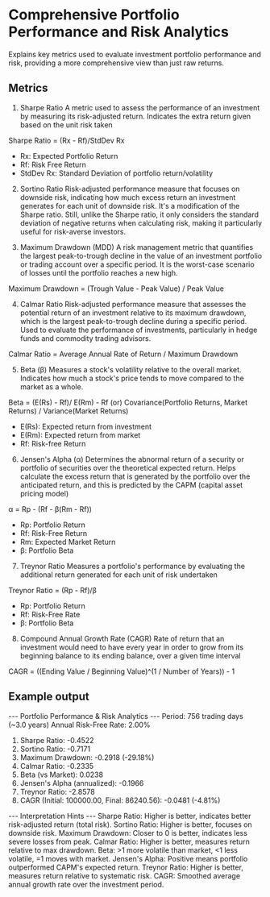 # Comprehensive Portfolio Performance and Risk Analytics
Explains key metrics used to evaluate investment portfolio performance and risk, providing a more comprehensive view than just raw returns.

## Metrics
1. Sharpe Ratio
A metric used to assess the performance of an investment by measuring its risk-adjusted return. Indicates the extra return given based on the unit risk taken

Sharpe Ratio = (Rx - Rf)/StdDev Rx

- Rx: Expected Portfolio Return
- Rf: Risk Free Return
- StdDev Rx: Standard Deviation of portfolio return/volatility
  
2. Sortino Ratio
Risk-adjusted performance measure that focuses on downside risk, indicating how much excess return an investment generates for each unit of downside risk. It's a modification of the Sharpe ratio. Still, unlike the Sharpe ratio, it only considers the standard deviation of negative returns when calculating risk, making it particularly useful for risk-averse investors.

3. Maximum Drawdown (MDD)
A risk management metric that quantifies the largest peak-to-trough decline in the value of an investment portfolio or trading account over a specific period. It is the worst-case scenario of losses until the portfolio reaches a new high.

Maximum Drawdown = (Trough Value - Peak Value) / Peak Value 

4. Calmar Ratio
Risk-adjusted performance measure that assesses the potential return of an investment relative to its maximum drawdown, which is the largest peak-to-trough decline during a specific period. Used to evaluate the performance of investments, particularly in hedge funds and commodity trading advisors.

Calmar Ratio = Average Annual Rate of Return / Maximum Drawdown

5. Beta (β)
Measures a stock's volatility relative to the overall market. Indicates how much a stock's price tends to move compared to the market as a whole.

Beta = (E(Rs) - Rf)/ E(Rm) - Rf  (or) Covariance(Portfolio Returns, Market Returns) / Variance(Market Returns)

- E(Rs): Expected return from investment
- E(Rm): Expected return from market
- Rf: Risk-free Return 

6. Jensen's Alpha (α)
Determines the abnormal return of a security or portfolio of securities over the theoretical expected return. Helps calculate the excess return that is generated by the portfolio over the anticipated return, and this is predicted by the CAPM (capital asset pricing model)

α = Rp - (Rf - β(Rm - Rf))

- Rp: Portfolio Return
- Rf: Risk-Free Return
- Rm: Expected Market Return
- β: Portfolio Beta

7. Treynor Ratio
Measures a portfolio's performance by evaluating the additional return generated for each unit of risk undertaken

Treynor Ratio = (Rp - Rf)/β

- Rp: Portfolio Return
- Rf: Risk-Free Rate
- β: Portfolio Beta

8. Compound Annual Growth Rate (CAGR)
Rate of return that an investment would need to have every year in order to grow from its beginning balance to its ending balance, over a given time interval

CAGR = ((Ending Value / Beginning Value)^(1 / Number of Years)) - 1 

## Example output
--- Portfolio Performance & Risk Analytics ---
Period: 756 trading days (~3.0 years)
Annual Risk-Free Rate: 2.00%

1. Sharpe Ratio: -0.4522
2. Sortino Ratio: -0.7171
3. Maximum Drawdown: -0.2918 (-29.18%)
4. Calmar Ratio: -0.2335
5. Beta (vs Market): 0.0238
6. Jensen's Alpha (annualized): -0.1966
7. Treynor Ratio: -2.8578
9. CAGR (Initial: 100000.00, Final: 86240.56): -0.0481 (-4.81%)

--- Interpretation Hints ---
Sharpe Ratio: Higher is better, indicates better risk-adjusted return (total risk).
Sortino Ratio: Higher is better, focuses on downside risk.
Maximum Drawdown: Closer to 0 is better, indicates less severe losses from peak.
Calmar Ratio: Higher is better, measures return relative to max drawdown.
Beta: >1 more volatile than market, <1 less volatile, =1 moves with market.
Jensen's Alpha: Positive means portfolio outperformed CAPM's expected return.
Treynor Ratio: Higher is better, measures return relative to systematic risk.
CAGR: Smoothed average annual growth rate over the investment period.
